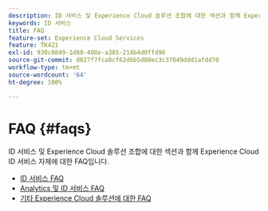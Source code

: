 ```yaml
---
description: ID 서비스 및 Experience Cloud 솔루션 조합에 대한 섹션과 함께 Experience Cloud ID 서비스 자체에 대한 FAQ입니다.
keywords: ID 서비스
title: FAQ
feature-set: Experience Cloud Services
feature: TK421
exl-id: 930c0849-1d88-408e-a385-214b4d0ffd96
source-git-commit: d027f7fca8cf62d6b5d80ec3c37049ddd1afdd70
workflow-type: tm+mt
source-wordcount: '64'
ht-degree: 100%

---
```


# FAQ {#faqs}

ID 서비스 및 Experience Cloud 솔루션 조합에 대한 섹션과 함께 Experience Cloud ID 서비스 자체에 대한 FAQ입니다.

* [ID 서비스 FAQ](faq.md)
* [Analytics 및 ID 서비스 FAQ](analytics-faq.md)
* [기타 Experience Cloud 솔루션에 대한 FAQ](other-faq.md)
